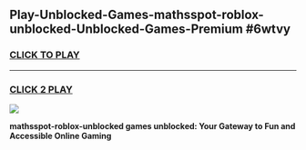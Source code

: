
## Play-Unblocked-Games-mathsspot-roblox-unblocked-Unblocked-Games-Premium #6wtvy
<h3>
<a href="https://premium.freeplayer.one?title=mathsspot-roblox-unblocked&ref=12M">CLICK TO PLAY</a></h3>
<hr>

<h3>
<a href="https://premium.freeplayer.one?title=mathsspot-roblox-unblocked&ref=12M">CLICK 2 PLAY</a>
  
</h3>

<a href="https://premium.freeplayer.one?title=mathsspot-roblox-unblocked&ref=12M"><img src="https://clearcache.store/games.png"></a>


**mathsspot-roblox-unblocked games unblocked: Your Gateway to Fun and Accessible Online Gaming**

